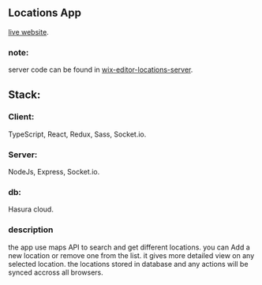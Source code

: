 ## Locations App

[live website](https://wix-editor-locations-app.herokuapp.com/).

### note:
server code can be found in [wix-editor-locations-server](https://github.com/sggv950/wix-editor-locations-server).

## Stack:

### Client:
TypeScript, React, Redux, Sass, Socket.io.

### Server:
NodeJs, Express, Socket.io.

### db:
Hasura cloud.

### description
the app use maps API to search and get different locations.
you can Add a new location or remove one from the list.
it gives more detailed view on any selected location.
the locations stored in database and any actions will be synced accross all browsers.